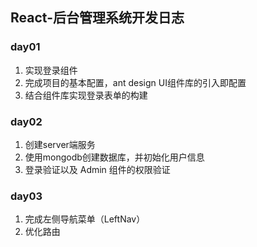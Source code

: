 ## React-后台管理系统开发日志

### day01

1. 实现登录组件
2. 完成项目的基本配置，ant design UI组件库的引入即配置
3. 结合组件库实现登录表单的构建



### day02

1. 创建server端服务
2. 使用mongodb创建数据库，并初始化用户信息
3. 登录验证以及 Admin 组件的权限验证



### day03

1. 完成左侧导航菜单（LeftNav）
2. 优化路由

